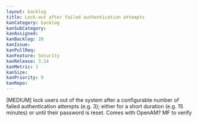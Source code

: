 ```yaml
---
layout: backlog
title: Lock-out after failed authentication attempts
kanCategory: backlog
kanSubCategory:
kanAssigned:
kanBacklog: 20
kanIssue:
kanPullReq:
kanFeature: Security
kanRelease: 3.14
kanMetric: 1
kanSize:
kanPriority: 9
kanRepo:
---
```

[MEDIUM] lock users out of the system after a configurable number of failed authentication attempts (e.g. 3); either for a short duration (e.g. 15 minutes) or until their password is reset. Comes with OpenAM? MF to verify
